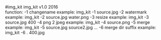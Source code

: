 #img_kit
img_kit v1.0 2016<br>
function:
-1 changename
example: img_kit -1 source.jpg
-2 watermark
example: img_kit -2 source.jpg water.png
-3 resize
example: img_kit -3 source.jpg 400
-4 png 2 jpeg
example: img_kit -4 source.png
-5 merge
example: img_kit -5 source.jpg source2.jpg ...
-6 merge dir suffix
example: img_kit -6 . 400.jpg
